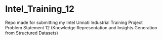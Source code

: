 # Intel_Training_12
Repo made for submitting my Intel Unnati Industrial Training Project Problem Statement 12 (Knowledge Representation and Insights Generation from Structured Datasets)
